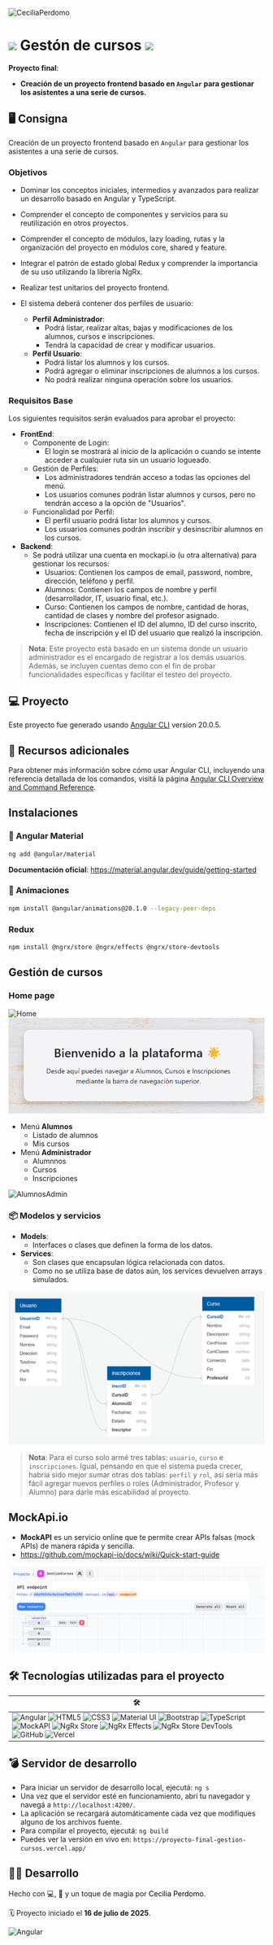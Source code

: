 ![CeciliaPerdomo](image-3.png)

# <img src="Angular.png" style="width: 3%"> Gestón de cursos <img src="Angular.png" style="width: 3%">
**Proyecto final**: 
- **Creación de un proyecto frontend basado en `Angular` para gestionar los asistentes a una serie de cursos.**

## 🖥️ Consigna
Creación de un proyecto frontend basado en `Angular` para gestionar los asistentes a una serie de cursos.

### **Objetivos**
- Dominar los conceptos iniciales, intermedios y avanzados para realizar un desarrollo basado en Angular y TypeScript.
- Comprender el concepto de componentes y servicios para su reutilización en otros proyectos.
-   Comprender el concepto de módulos, lazy loading, rutas y la organización del proyecto en módulos core, shared y feature.
- Integrar el patrón de estado global Redux y comprender la importancia de su uso utilizando la librería NgRx.
- Realizar test unitarios del proyecto frontend.

- El sistema deberá contener dos perfiles de usuario:
    - **Perfil Administrador**:
        - Podrá listar, realizar altas, bajas y modificaciones de los alumnos, cursos e inscripciones.
        - Tendrá la capacidad de crear y modificar usuarios.
    - **Perfil Usuario**:
        - Podrá listar los alumnos y los cursos.
        - Podrá agregar o eliminar inscripciones de alumnos a los cursos.
        - No podrá realizar ninguna operación sobre los usuarios.

### **Requisitos Base**
Los siguientes requisitos serán evaluados para aprobar el proyecto:

- **FrontEnd**:
    - Componente de Login:
        - El login se mostrará al inicio de la aplicación o cuando se intente acceder a cualquier ruta sin un usuario logueado.
    - Gestión de Perfiles:
        - Los administradores tendrán acceso a todas las opciones del menú.
        - Los usuarios comunes podrán listar alumnos y cursos, pero no tendrán acceso a la opción de "Usuarios".
    - Funcionalidad por Perfil:
        - El perfil usuario podrá listar los alumnos y cursos.
        - Los usuarios comunes podrán inscribir y desinscribir alumnos en los cursos.
- **Backend**:
    - Se podrá utilizar una cuenta en mockapi.io (u otra alternativa) para gestionar los recursos:
        - Usuarios: Contienen los campos de email, password, nombre, dirección, teléfono y perfil.
        - Alumnos: Contienen los campos de nombre y perfil (desarrollador, IT, usuario final, etc.).
        - Curso: Contienen los campos de nombre, cantidad de horas, cantidad de clases y nombre del profesor asignado.
        - Inscripciones: Contienen el ID del alumno, ID del curso inscrito, fecha de inscripción y el ID del usuario que realizó la inscripción.

> **Nota**: Este proyecto está basado en un sistema donde un usuario administrador es el encargado de registrar a los demás usuarios. Además, se incluyen cuentas demo con el fin de probar funcionalidades específicas y facilitar el testeo del proyecto.

## ​💻​ Proyecto
Este proyecto fue generado usando [Angular CLI](https://github.com/angular/angular-cli) version 20.0.5.

## ​​📑​ Recursos adicionales
Para obtener más información sobre cómo usar Angular CLI, incluyendo una referencia detallada de los comandos, visitá la página [Angular CLI Overview and Command Reference](https://angular.dev/tools/cli).

## Instalaciones 
### 🎨 Angular Material
```bash
ng add @angular/material
```
**Documentación oficial**: https://material.angular.dev/guide/getting-started

### 🤡​ Animaciones
```bash
npm install @angular/animations@20.1.0 --legacy-peer-deps
```

### Redux
```bash
npm install @ngrx/store @ngrx/effects @ngrx/store-devtools
```

## Gestión de cursos 
### Home page
![Home](image-4.png)
![Home](image-7.png)

- Menú **Alumnos**
    - Listado de alumnos 
    - Mis cursos
- Menú **Administrador**
    - Alumnnos
    - Cursos
    - Inscripciones

![AlumnosAdmin](image-5.png)

### 📦 Modelos y servicios
- **Models**: 
    - Interfaces o clases que definen la forma de los datos.
- **Services**:
    - Son clases que encapsulan lógica relacionada con datos.
    - Como no se utiliza base de datos aún, los services devuelven arrays simulados.

![ModeladoBaseDatos](image-8.png)

> **Nota**: Para el curso solo armé tres tablas: `usuario`, `curso` e `inscripciones`. Igual, pensando en que el sistema pueda crecer, habría sido mejor sumar otras dos tablas: `perfil` y `rol`, así sería más fácil agregar nuevos perfiles o roles (Administrador, Profesor y Alumno) para darle más escabilidad al proyecto. 

## MockApi.io
- **MockAPI** es un servicio online que te permite crear APIs falsas (mock APIs) de manera rápida y sencilla.
- https://github.com/mockapi-io/docs/wiki/Quick-start-guide

![MockApi.io](image-9.png)

## 🛠️ Tecnologías utilizadas para el proyecto

| 🛠️  |
|----------------------------|
| ![Angular](https://img.shields.io/badge/Angular-DD0031?style=flat&logo=angular&logoColor=white) ![HTML5](https://img.shields.io/badge/HTML5-E34F26?style=flat&logo=html5&logoColor=white) ![CSS3](https://img.shields.io/badge/CSS3-1572B6?style=flat&logo=css3&logoColor=white) ![Material UI](https://img.shields.io/badge/Material--UI-007FFF?style=flat&logo=mui&logoColor=white) ![Bootstrap](https://img.shields.io/badge/Bootstrap-7952B3?style=flat&logo=bootstrap&logoColor=white) ![TypeScript](https://img.shields.io/badge/TypeScript-3178C6?style=flat&logo=typescript&logoColor=white) ![MockAPI](https://img.shields.io/badge/MockAPI-00CFFF?style=flat&logo=mockapi&logoColor=white) ![NgRx Store](https://img.shields.io/badge/NgRx%20Store-E23237?style=flat&logo=ngrx&logoColor=white) ![NgRx Effects](https://img.shields.io/badge/NgRx%20Effects-E23237?style=flat&logo=ngrx&logoColor=white) ![NgRx Store DevTools](https://img.shields.io/badge/NgRx%20StoreDevTools-E23237?style=flat&logo=ngrx&logoColor=white) ![GitHub](https://img.shields.io/badge/GitHub-181717?style=flat&logo=github&logoColor=white) ![Vercel](https://img.shields.io/badge/Vercel-000000?style=flat&logo=vercel&logoColor=white)  |


## ​​💣​ Servidor de desarrollo
- Para iniciar un servidor de desarrollo local, ejecutá: `ng s`
- Una vez que el servidor esté en funcionamiento, abrí tu navegador y navegá a `http://localhost:4200/`.
- La aplicación se recargará automáticamente cada vez que modifiques alguno de los archivos fuente.
- Para compilar el proyecto, ejecutá: `ng build`
- Puedes ver la versión en vivo en: `https://proyecto-final-gestion-cursos.vercel.app/`

## 👩‍💻 Desarrollo
<p>Hecho con 💻, 🧉 y un toque de magia por <a href="https://www.linkedin.com/in/cecilia-perdomo/" style="color: black; text-decoration: none;">Cecilia Perdomo</a>.</p>
🗓️ Proyecto iniciado el <strong>16 de julio de 2025</strong>.

![Angular](image.png)
